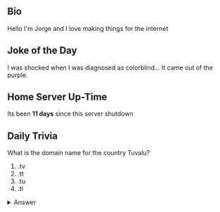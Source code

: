 ## Bio

Hello I'm Jorge and I love making things for the internet

## Joke of the Day

I was shocked when I was diagnosed as colorblind... It came out of the purple.

## Home Server Up-Time

Its been **11 days** since this server shutdown


## Daily Trivia

What is the domain name for the country Tuvalu?
 1. .tv
 2. .tt
 3. .tu
 4. .tl

<details>
  <summary>Answer</summary>
  .tv
</details>
